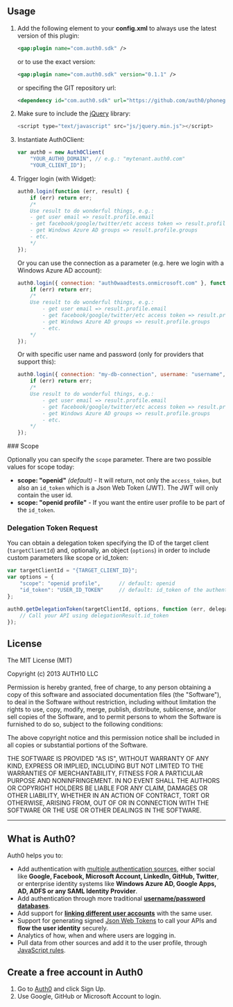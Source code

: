## Usage

1. Add the following element to your **config.xml** to always use the latest version of this plugin:

	~~~xml
	<gap:plugin name="com.auth0.sdk" />
	~~~
	
	or to use the exact version:
	
	~~~xml
	<gap:plugin name="com.auth0.sdk" version="0.1.1" />
	~~~
	
	or specifing the GIT repository url:
	
	~~~xml
	<dependency id="com.auth0.sdk" url="https://github.com/auth0/phonegap-auth0.git" />
	~~~
	
2. Make sure to include the <a target="_new" href="http://jquery.com/download/">jQuery</a> library:

	~~~javascript
	<script type="text/javascript" src="js/jquery.min.js"></script>
	~~~
	
3. Instantiate Auth0Client:

	~~~javascript
	var auth0 = new Auth0Client(
		"YOUR_AUTH0_DOMAIN", // e.g.: "mytenant.auth0.com"
		"YOUR_CLIENT_ID");
	~~~

4. Trigger login (with Widget):

	~~~javascript
	auth0.login(function (err, result) {
		if (err) return err;
		/* 
		Use result to do wonderful things, e.g.: 
  		- get user email => result.profile.email
  		- get facebook/google/twitter/etc access token => result.profile.identities[0].access_token
  		- get Windows Azure AD groups => result.profile.groups
  		- etc.
		*/
	});
	~~~

	Or you can use the connection as a parameter (e.g. here we login with a Windows Azure AD account):
	
	~~~javascript
	auth0.login({ connection: "auth0waadtests.onmicrosoft.com" }, function (err, result) {
		if (err) return err;
		/* 
		Use result to do wonderful things, e.g.: 
			- get user email => result.profile.email
			- get facebook/google/twitter/etc access token => result.profile.identities[0].access_token
			- get Windows Azure AD groups => result.profile.groups
			- etc.
		*/
	});
	~~~
	
	Or with specific user name and password (only for providers that support this):
	
	~~~javascript
	auth0.login({ connection: "my-db-connection", username: "username", password: "password" }, function (err, result) {
		if (err) return err;
		/* 
		Use result to do wonderful things, e.g.: 
			- get user email => result.profile.email
			- get facebook/google/twitter/etc access token => result.profile.identities[0].access_token
			- get Windows Azure AD groups => result.profile.groups
			- etc.
		*/
	});
	~~~

### Scope

Optionally you can specify the `scope` parameter. There are two possible values for scope today:

* __scope: "openid"__ _(default)_ - It will return, not only the `access_token`, but also an `id_token` which is a Json Web Token (JWT). The JWT will only contain the user id.
* __scope: "openid profile"__ - If you want the entire user profile to be part of the `id_token`.

### Delegation Token Request

You can obtain a delegation token specifying the ID of the target client (`targetClientId`) and, optionally, an object (`options`) in order to include custom parameters like scope or id_token:

~~~js
var targetClientId = "{TARGET_CLIENT_ID}";
var options = {
    "scope": "openid profile",		// default: openid
    "id_token": "USER_ID_TOKEN"		// default: id_token of the authenticated user (client.getCurrentUser().idToken)
};

auth0.getDelegationToken(targetClientId, options, function (err, delegationResult) {
	// Call your API using delegationResult.id_token
});
~~~

## License

The MIT License (MIT)

Copyright (c) 2013 AUTH10 LLC

Permission is hereby granted, free of charge, to any person obtaining a copy
of this software and associated documentation files (the "Software"), to deal
in the Software without restriction, including without limitation the rights
to use, copy, modify, merge, publish, distribute, sublicense, and/or sell
copies of the Software, and to permit persons to whom the Software is
furnished to do so, subject to the following conditions:

The above copyright notice and this permission notice shall be included in
all copies or substantial portions of the Software.

THE SOFTWARE IS PROVIDED "AS IS", WITHOUT WARRANTY OF ANY KIND, EXPRESS OR
IMPLIED, INCLUDING BUT NOT LIMITED TO THE WARRANTIES OF MERCHANTABILITY,
FITNESS FOR A PARTICULAR PURPOSE AND NONINFRINGEMENT. IN NO EVENT SHALL THE
AUTHORS OR COPYRIGHT HOLDERS BE LIABLE FOR ANY CLAIM, DAMAGES OR OTHER
LIABILITY, WHETHER IN AN ACTION OF CONTRACT, TORT OR OTHERWISE, ARISING FROM,
OUT OF OR IN CONNECTION WITH THE SOFTWARE OR THE USE OR OTHER DEALINGS IN
THE SOFTWARE.

---

## What is Auth0?

Auth0 helps you to:

* Add authentication with [multiple authentication sources](https://docs.auth0.com/identityproviders), either social like **Google, Facebook, Microsoft Account, LinkedIn, GitHub, Twitter**, or enterprise identity systems like **Windows Azure AD, Google Apps, AD, ADFS or any SAML Identity Provider**. 
* Add authentication through more traditional **[username/password databases](https://docs.auth0.com/mysql-connection-tutorial)**.
* Add support for **[linking different user accounts](https://docs.auth0.com/link-accounts)** with the same user.
* Support for generating signed [Json Web Tokens](https://docs.auth0.com/jwt) to call your APIs and **flow the user identity** securely.
* Analytics of how, when and where users are logging in.
* Pull data from other sources and add it to the user profile, through [JavaScript rules](https://docs.auth0.com/rules).

## Create a free account in Auth0

1. Go to [Auth0](http://developers.auth0.com) and click Sign Up.
2. Use Google, GitHub or Microsoft Account to login.
